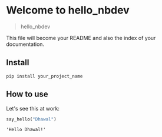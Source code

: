 # Welcome to hello_nbdev
> hello_nbdev


This file will become your README and also the index of your documentation.

## Install

`pip install your_project_name`

## How to use

Let's see this at work:

```python
say_hello("Dhawal")
```




    'Hello Dhawal!'



